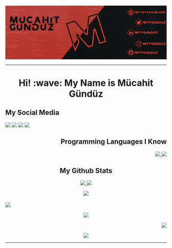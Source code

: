 [![Social banner for myygunduz](https://github.com/myygunduz/myygunduz/blob/main/ReadMe.gif)](https://myygyazilim.com)
<hr>

<h1 align='center'> Hi! :wave: My Name is Mücahit Gündüz</h1>


<h2 align='left'> My Social Media</h2>
<p align="left"><a href="https://twitter.com/myygunduz" ><img src="https://img.shields.io/badge/twitter-%231DA1F2.svg?&style=for-the-badge&logo=twitter&logoColor=white" height=25></a> <a href="https://www.linkedin.com/in/myygunduz/" ><img src="https://img.shields.io/badge/linkedin-%230077B5.svg?&style=for-the-badge&logo=linkedin&logoColor=white" height=25></a> <a href="https://www.instagram.com/myygunduz/" ><img src="https://img.shields.io/badge/instagram-%23E4405F.svg?&style=for-the-badge&logo=instagram&logoColor=white" height=25></a> <a href='https://github.com/myygunduz' ><img  src="https://img.shields.io/badge/github%20-%23121011.svg?&style=for-the-badge&logo=github&logoColor=white" height=25></a>
</p>
<h2 align='right'>Programming Languages I Know</h2>
<p align="right"> 
  <a href='https://www.python.org/' ><img src="https://img.shields.io/badge/python%20-%2314354C.svg?&style=for-the-badge&logo=python&logoColor=white"/> </a> 
  <a href='https://doc.qt.io/qtforpython/' ><img src="https://img.shields.io/badge/Qt-%23217346.svg?style=for-the-badge&logo=Qt&logoColor=white"/> </a> 
</p>

<h2 align='center'> My Github Stats</h2>
<p align=center>
  <a href="https://github.com/myygunduz">
    <img src="https://komarev.com/ghpvc/?username=myygunduz&style=flat-square&color=ff422e&label=Profile+Views">
  </a>
  <a href="https://github.com/myygunduz?tab=repositories">
    <img src="https://badges.pufler.dev/repos/myygunduz?style=flat-square&color=fe422e&logo=github">
  </a>
</p>

<p align="center">
<a href="https://github.com/myygunduz?tab=followers"><img src="https://img.shields.io/github/followers/myygunduz?style=social"></a>
</p>

<p align=left>  
  <a href="https://github.com/myygunduz"><img align=center src="https://github-readme-stats.vercel.app/api?username=myygunduz&show_icons=true&theme=custom&bg_color=111111&text_color=ffffff&icon_color=fe422e&title_color=fe422e&border_color=fe422e" width=500></a></p>
<p align=center>   <a href="https://github.com/myygunduz"><img align=center src="https://github-readme-stats.vercel.app/api/top-langs/?username=myygunduz&exclude_repo=github-readme-stats,anuraghazra.github.io&theme=custom&bg_color=111111&text_color=ffffff&icon_color=fe422e&title_color=fe422e&border_color=fe422e"></a>
</p>
<p align=right>  
  <a href="https://github.com/myygunduz"><img align=center src="https://github-readme-streak-stats.herokuapp.com/?user=myygunduz&background=111111&text_color=ffffff&fire=fe422e&sideNums=fe422e&border=fe422e&dates=ffffff&currStreakNum=fe422e&ring=fe422e&stroke=fe422e&currStreakLabel=fe422e&sideLabels=fe422e" width=500></a></p>
 
 <p align=center>   <a href="https://github.com/myygunduz"><img align=center src="https://github-readme-stats.vercel.app/api/wakatime?username=myygunduz&exclude_repo=github-readme-stats,anuraghazra.github.io&theme=custom&bg_color=111111&text_color=ffffff&icon_color=fe422e&title_color=fe422e&border_color=fe422e"></a>
</p>

<hr>
